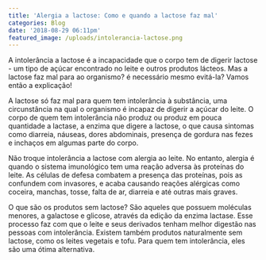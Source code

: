 ```yaml
---
title: 'Alergia a lactose: Como e quando a lactose faz mal'
categories: Blog
date: '2018-08-29 06:11pm'
featured_image: /uploads/intolerancia-lactose.png
---
```

A intolerância a lactose é a incapacidade que o corpo tem de digerir lactose - um tipo de açúcar encontrado no leite e outros produtos lácteos. Mas a lactose faz mal para ao organismo? é necessário mesmo evitá-la? Vamos então a explicação!



A lactose só faz mal para quem tem intolerância à substância, uma circunstância na qual o organismo é incapaz de digerir a açúcar do leite. O corpo de quem tem intolerância não produz ou produz em pouca quantidade a lactase, a enzima que digere a lactose, o que  causa sintomas como diarreia, náuseas, dores abdominais, presença de gordura nas fezes e inchaços em algumas parte do corpo. 



Não troque intolerância a lactose com alergia ao leite. No entanto, alergia é quando o sistema imunológico tem uma reação adversa às proteínas do leite. As células de defesa combatem a presença das proteínas, pois as confundem com invasores, e acaba causando reações alérgicas como coceira, manchas, tosse, falta de ar, diarreia e até outras mais graves. 



O que são os produtos sem lactose? São aqueles que possuem moléculas menores, a galactose e glicose, através da edição da enzima lactase. Esse processo faz com que o leite e seus derivados tenham melhor digestão nas pessoas com intolerância. Existem também produtos naturalmente sem lactose, como os leites vegetais e tofu. Para quem tem intolerância, eles são uma ótima alternativa.
